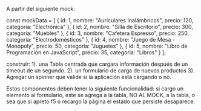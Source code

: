 A partir del siguiente mock: 

const mockData = [
    { id: 1, nombre: "Auriculares Inalámbricos", precio: 120, categoria: "Electrónica" },
    { id: 2, nombre: "Silla de Escritorio", precio: 300, categoria: "Muebles" },
    { id: 3, nombre: "Cafetera Espresso", precio: 250, categoria: "Electrodomésticos" },
    { id: 4, nombre: "Juego de Mesa - Monopoly", precio: 50, categoria: "Juguetes" },
    { id: 5, nombre: "Libro de Programación en JavaScript", precio: 35, categoria: "Libros" }
];


construir: 
1). una Tabla centrada que cargara información después de un timeout de un segundo.
2). un formulario de carga de nuevos productos
3). Agregar un spinner que valide si la aplicación está cargando o no. 


Estos componentes deben tener la siguiente funcionalidad: si cargo un elemento al formulario, este se agrega a la tabla, NO AL MOCK, a la tabla, o sea que si apreto f5 o recargo la página el estado que persiste desaparece.
